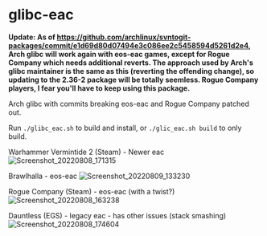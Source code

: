 # glibc-eac

**Update: As of https://github.com/archlinux/svntogit-packages/commit/e1d69d80d07494e3c086ee2c5458594d5261d2e4, Arch glibc will work again with eos-eac games, except for Rogue Company which needs additional reverts.
The approach used by Arch's glibc maintainer is the same as this (reverting the offending change), so updating to the 2.36-2 package will be totally seemless. Rogue Company players, I fear you'll have to keep using this package.**

Arch glibc with commits breaking eos-eac and Rogue Company patched out.

Run `./glibc_eac.sh` to build and install, or `./glic_eac.sh build` to only build.

Warhammer Vermintide 2 (Steam) - Newer eac
![Screenshot_20220808_171315](https://user-images.githubusercontent.com/741977/183456541-1ee77f9f-33e4-4066-81ac-fbcb32d1f58e.png)

Brawlhalla - eos-eac
![Screenshot_20220809_133230](https://user-images.githubusercontent.com/741977/183637384-842c0239-78d0-4fe5-afd9-8a7138bdf24f.png)

Rogue Company (Steam) - eos-eac (with a twist?)
![Screenshot_20220808_163238](https://user-images.githubusercontent.com/741977/183456573-be2ca774-524e-413a-b5d0-90e838637585.png)

Dauntless (EGS) - legacy eac - has other issues (stack smashing)
![Screenshot_20220808_174604](https://user-images.githubusercontent.com/741977/183458660-e3190107-3f45-40ad-a46e-8af691cb09c7.png)

